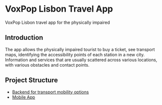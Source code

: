 # VoxPop Lisbon Travel App
VoxPop Lisbon travel app for the physically impaired

## Introduction
The app allows the physically impaired tourist to buy a ticket, see transport maps, identifying the accessibility points of each station in a new city. Information and services that are usually scattered across various locations, with various obstacles and contact points.

## Project Structure

- [Backend for transport mobility options](/backend/)
- [Mobile App](/mobile-app/)